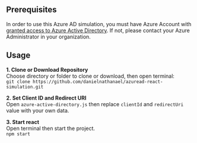 ## Prerequisites
In order to use this Azure AD simulation, you must have Azure Account with [granted access to Azure Active Directory](https://docs.microsoft.com/en-us/azure/active-directory/users-groups-roles/directory-assign-admin-roles). If not, please contact your Azure Administrator in your organization.

## Usage

**1. Clone or Download Repository**<br/>
Choose directory or folder to clone or download, then open terminal:<br />
`git clone https://github.com/danielnathanael/azuread-react-simulation.git`

**2. Set Client ID and Redirect URI**<br/>
Open `azure-active-directory.js` then replace `clientId` and `redirectUri` value with your own data.

**3. Start react**<br />
Open terminal then start the project.<br/>
`npm start`
